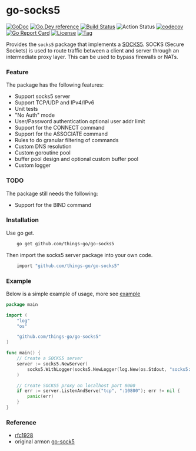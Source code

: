 # go-socks5 

[![GoDoc](https://godoc.org/github.com/things-go/go-socks5?status.svg)](https://godoc.org/github.com/things-go/go-socks5)
[![Go.Dev reference](https://img.shields.io/badge/go.dev-reference-blue?logo=go&logoColor=white)](https://pkg.go.dev/github.com/things-go/go-socks5?tab=doc)
[![Build Status](https://travis-ci.com/things-go/go-socks5.svg?branch=master)](https://travis-ci.com/things-go/go-socks5)
![Action Status](https://github.com/things-go/go-socks5/workflows/Go/badge.svg)
[![codecov](https://codecov.io/gh/things-go/go-socks5/branch/master/graph/badge.svg)](https://codecov.io/gh/things-go/go-socks5)
[![Go Report Card](https://goreportcard.com/badge/github.com/things-go/go-socks5)](https://goreportcard.com/report/github.com/things-go/go-socks5)
[![License](https://img.shields.io/github/license/things-go/go-socks5)](https://github.com/things-go/go-socks5/raw/master/LICENSE)
[![Tag](https://img.shields.io/github/v/tag/things-go/go-socks5)](https://github.com/things-go/go-socks5/tags)

Provides the `socks5` package that implements a [SOCKS5](http://en.wikipedia.org/wiki/SOCKS).
SOCKS (Secure Sockets) is used to route traffic between a client and server through
an intermediate proxy layer. This can be used to bypass firewalls or NATs.

### Feature


The package has the following features:
- Support socks5 server
- Support TCP/UDP and IPv4/IPv6
- Unit tests
- "No Auth" mode
- User/Password authentication optional user addr limit
- Support for the CONNECT command
- Support for the ASSOCIATE command
- Rules to do granular filtering of commands
- Custom DNS resolution
- Custom goroutine pool
- buffer pool design and optional custom buffer pool
- Custom logger

### TODO

The package still needs the following:
- Support for the BIND command

### Installation

Use go get.
```bash
    go get github.com/things-go/go-socks5
```

Then import the socks5 server package into your own code.

```bash
    import "github.com/things-go/go-socks5"
```

### Example

Below is a simple example of usage, more see [example](https://github.com/things-go/go-socks5/tree/master/_example)

[embedmd]:# (_example/main.go go)
```go
package main

import (
	"log"
	"os"

	"github.com/things-go/go-socks5"
)

func main() {
	// Create a SOCKS5 server
	server := socks5.NewServer(
		socks5.WithLogger(socks5.NewLogger(log.New(os.Stdout, "socks5: ", log.LstdFlags))),
	)

	// Create SOCKS5 proxy on localhost port 8000
	if err := server.ListenAndServe("tcp", ":10800"); err != nil {
		panic(err)
	}
}
```

### Reference
- [rfc1928](https://www.ietf.org/rfc/rfc1928.txt) 
- original armon [go-sock5](https://github.com/armon/go-socks5)  
